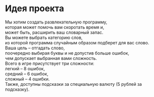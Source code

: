 # Идея проекта
<p>Мы хотим создать развлекательную программу,<br>
которая может помочь вам скоротать время и,<br>
может быть, расширить ваш словарный запас.<br>
Вы можете выбрать категорию слов,<br>
из которой программа случайным образом подберет для вас слово.<br>
Ваша цель – отгадать слово,<br>
поочередно выбирая буквы и не допустив больше ошибок,<br>
чем допускает выбранная вами сложность.<br>
Всего в игре присутствует три сложности:<br>
легкий – 8 ошибок,<br>
средний – 6 ошибок,<br>
сложный – 4 ошибки.<br>
Также, доступны подсказки за специальную валюту (5 рублей за подсказку).</p>